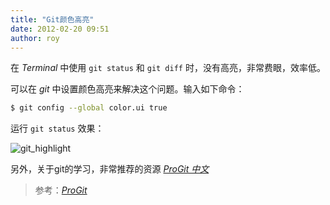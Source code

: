 ```yaml
---
title: "Git颜色高亮"
date: 2012-02-20 09:51
author: roy
---
```

在 *Terminal* 中使用 `git status` 和 `git diff` 时，没有高亮，非常费眼，效率低。

可以在 *git* 中设置颜色高亮来解决这个问题。输入如下命令：

```sh
$ git config --global color.ui true
```

运行 `git status` 效果：

![git_highlight](http://i.imgur.com/EuQZo.png)

另外，关于git的学习，非常推荐的资源 [*ProGit 中文*](http://progit.org/book/zh/)

> 参考：[*ProGit*](http://progit.org/book/zh/ch1-5.html)
